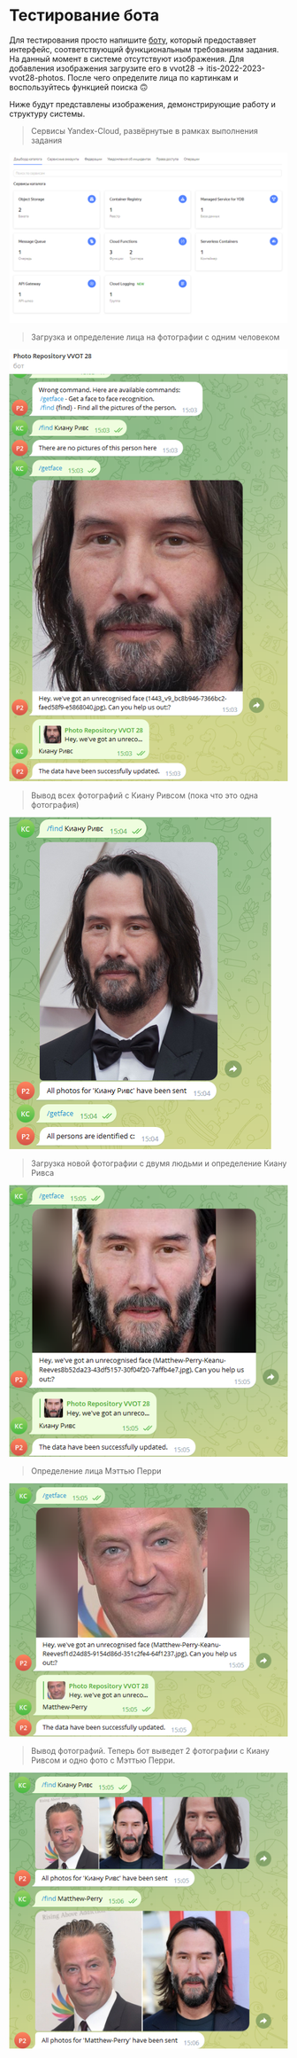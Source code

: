 # Тестирование бота

Для тестирования просто напишите [боту](https://t.me/photo_repository_vvot_28_bot), который предоставяет интерфейс, соответствующий функциональным требованиям задания.
На данный момент в системе отсутствуют изображения. Для добавления изображения загрузите его в vvot28 -> itis-2022-2023-vvot28-photos. После чего определите лица по 
картинкам и воспользуйтесь функцией поиска 🙃

Ниже будут представлены изображения, демонстрирующие работу и структуру системы.

> Сервисы Yandex-Cloud, развёрнутые в рамках выполнения задания

![Сервисы Yandex-Cloud](https://github.com/OneWayDream/University-tasks/blob/main/CloudLab/Photo%20Repository/images/yandex_cloud_services.png?raw=true)

> Загрузка и определение лица на фотографии с одним человеком

![СЗагрузка и определение лица на фотографии с одним человеком](https://github.com/OneWayDream/University-tasks/blob/main/CloudLab/Photo%20Repository/images/tg_bot_example_1.png?raw=true)

> Вывод всех фотографий с Киану Ривсом (пока что это одна фотография)

![Вывод всех фотографий с Киану Ривсом](https://github.com/OneWayDream/University-tasks/blob/main/CloudLab/Photo%20Repository/images/tg_bot_example_2.png?raw=true)

> Загрузка новой фотографии с двумя людьми и определение Киану Ривса

![Загрузка новой фотографии с двумя людьми и определение Киану Ривса](https://github.com/OneWayDream/University-tasks/blob/main/CloudLab/Photo%20Repository/images/tg_bot_example_3.png?raw=true)

> Определение лица Мэттью Перри

![Определение лица Мэттью Перри](https://github.com/OneWayDream/University-tasks/blob/main/CloudLab/Photo%20Repository/images/tg_bot_example_4.png?raw=true)

> Вывод фотографий. Теперь бот выведет 2 фотографии с Киану Ривсом и одно фото с Мэттью Перри.

![Вывод фотографий](https://github.com/OneWayDream/University-tasks/blob/main/CloudLab/Photo%20Repository/images/tg_bot_example_5.png?raw=true)

